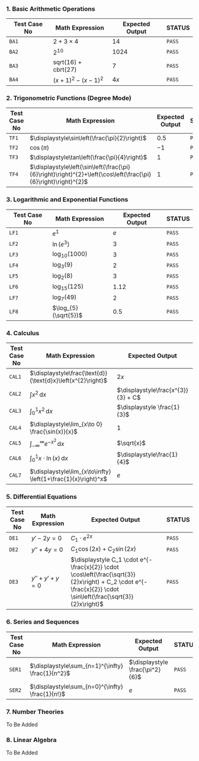 ### 1. Basic Arithmetic Operations

| Test Case No | Math Expression | Expected Output | STATUS |
| ------------ | --------------- | --------------- | ------ |
| `BA1`        | $2+3 \times 4$  | $14$            | `PASS` |
| `BA2`        | $2^{10}$        | $1024$          | `PASS` |
| `BA3`   |$\text{sqrt}(16)+\text{cbrt}(27)$| $7$  | `PASS` |
| `BA4`       |$(x+1)^2 - (x-1)^2$| $4x$           | `PASS` |

### 2. Trigonometric Functions (Degree Mode)

| Test Case No | Math Expression | Expected Output |      STATUS      |
| ------------ | --------------- | --------------- | ---------------- |
|`TF1`|$\displaystyle\sin\left(\frac{\pi}{2}\right)$| $0.5$ | `PASS`  |
|`TF2`|$\displaystyle\cos\left(\pi\right)$          | $-1$  | `PASS`  |
|`TF3`|$\displaystyle\tan\left(\frac{\pi}{4}\right)$| $1$   | `PASS`  |
|`TF4`|$\displaystyle\left(\sin\left(\frac{\pi}{6}\right)\right)^{2}+\left(\cos\left(\frac{\pi}{6}\right)\right)^{2}$| $1$ | `PASS`  |

### 3. Logarithmic and Exponential Functions

| Test Case No | Math Expression | Expected Output |      STATUS      |
| ------------ | --------------- | --------------- | ---------------- |
|`LF1`         |$e^{1}$          | $e$             | `PASS`           |
|`LF2`         |$\ln\left(e^{3}\right)$| $3$       | `PASS`           |
|`LF3`         |$\log_{10}(1000)$| $3$             | `PASS`           |
|`LF4`         |$\log_{3}(9)$    | $2$             | `PASS`           |
|`LF5`         |$\log_{2}(8)$    | $3$             | `PASS`           |
|`LF6`         |$\log_{15}(125)$ | $1.12$          | `PASS`           |
|`LF7`         |$\log_{7}(49)$   | $2$             | `PASS`           |
|`LF8`         |$\log_{5}(\sqrt{5})$| $0.5$        | `PASS`           |

### 4. Calculus

| Test Case No | Math Expression | Expected Output |             STATUS              |
| ------------ | --------------- | --------------- | ------------------------------- |
|`CAL1`|$\displaystyle\frac{\text{d}}{\text{d}x}\left(x^{2}\right)$| $2x$ | `PASS`   |
|`CAL2`|$\displaystyle\int x^2 \, \text{d}x$|$\displaystyle\frac{x^{3}}{3} + C$|`PASS` |
|`CAL3`|$\displaystyle\int_{0}^{1} x^2 \, \text{d}x$|$\displaystyle \frac{1}{3}$|`PASS`|
|`CAL4`|$\displaystyle\lim_{x\to 0} \frac{\sin(x)}{x}$| $1$               |  `PASS`  |
|`CAL5`|$\displaystyle\int_{-\infty}^{\infty} e^{-x^2} \,\text{d}x$|$\sqrt{x}$|`PASS`|
|`CAL6`|$\displaystyle\int_{0}^{1} x \cdot \ln(x) \,\text{d}x$|$\displaystyle\frac{1}{4}$| `PASS` |
|`CAL7`|$\displaystyle\lim_{x\to\infty} \left(1+\frac{1}{x}\right)^x$|$e$ | `PASS`   |

### 5. Differential Equations

| Test Case No | Math Expression | Expected Output |              STATUS               |
| ------------ | --------------- | --------------- | --------------------------------- |
|`DE1`|$\displaystyle y' - 2y = 0$| $C_{1} \cdot e^{2x}$ | `PASS`                      |
|`DE2`|$\displaystyle y''+ 4y = 0$| $C_{1} \cos(2x) + C_{2} \sin(2x)$| `PASS`          |
|`DE3`|$\displaystyle y'' + y' + y = 0$| $\displaystyle C_1 \cdot e^{-\frac{x}{2}} \cdot \cos\left(\frac{\sqrt{3}}{2}x\right) + C_2 \cdot e^{-\frac{x}{2}} \cdot \sin\left(\frac{\sqrt{3}}{2}x\right)$| `PASS`             |

### 6. Series and Sequences

| Test Case No | Math Expression | Expected Output |             STATUS              |
| ------------ | --------------- | --------------- | ------------------------------- |
|`SER1`|$\displaystyle\sum_{n=1}^{\infty} \frac{1}{n^2}$| $\displaystyle \frac{\pi^2}{6}$ | `PASS` |
|`SER2`|$\displaystyle\sum_{n=0}^{\infty} \frac{1}{n!}$ | $e$               | `PASS` |

### 7. Number Theories

To Be Added

### 8. Linear Algebra

To Be Added